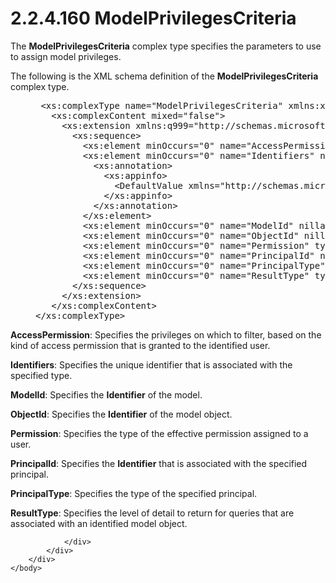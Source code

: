 <html dir="LTR" xmlns:mshelp="http://msdn.microsoft.com/mshelp" xmlns:ddue="http://ddue.schemas.microsoft.com/authoring/2003/5" xmlns:xlink="http://www.w3.org/1999/xlink" xmlns:tool="http://www.microsoft.com/tooltip">
    <head>
        <meta http-equiv="Content-Type" content="text/html; CHARSET=utf-8"></meta>
        <meta name="save" content="history"></meta>
        <title>2.2.4.160 ModelPrivilegesCriteria</title>
        <xml>
            <mshelp:toctitle title="2.2.4.160 ModelPrivilegesCriteria"></mshelp:toctitle>
            <mshelp:rltitle title="[MS-SSMDSWS-15]: ModelPrivilegesCriteria"></mshelp:rltitle>
            <mshelp:keyword index="A" term="59d67d9e-2b9b-4947-b272-e131b94c6f91"></mshelp:keyword>
            <mshelp:attr name="DCSext.ContentType" value="open specification"></mshelp:attr>
            <mshelp:attr name="AssetID" value="59d67d9e-2b9b-4947-b272-e131b94c6f91"></mshelp:attr>
            <mshelp:attr name="TopicType" value="kbRef"></mshelp:attr>
            <mshelp:attr name="DCSext.Title" value="[MS-SSMDSWS-15]: ModelPrivilegesCriteria" />
        </xml>
    </head>
    <body>
        <div id="header">
            <h1 class="heading">2.2.4.160 ModelPrivilegesCriteria</h1>
        </div>
        <div id="mainSection">
            <div id="mainBody">
                <div id="allHistory" class="saveHistory"></div>
                <div id="sectionSection0" class="section" name="collapseableSection">
                    

<p>The <b>ModelPrivilegesCriteria</b> complex type specifies
the parameters to use to assign model privileges.</p>

<p>The following is the XML schema definition of the <b>ModelPrivilegesCriteria</b>
complex type.</p>

<dl>
<dd>
<div><pre> &lt;xs:complexType name=&quot;ModelPrivilegesCriteria&quot; xmlns:xs=&quot;http://www.w3.org/2001/XMLSchema&quot;&gt;
   &lt;xs:complexContent mixed=&quot;false&quot;&gt;
     &lt;xs:extension xmlns:q999=&quot;http://schemas.microsoft.com/sqlserver/masterdataservices/2009/09&quot; base=&quot;q999:DataContractBase&quot;&gt;
       &lt;xs:sequence&gt;
         &lt;xs:element minOccurs=&quot;0&quot; name=&quot;AccessPermission&quot; nillable=&quot;true&quot; type=&quot;q999:AccessPermissionType&quot; /&gt;
         &lt;xs:element minOccurs=&quot;0&quot; name=&quot;Identifiers&quot; nillable=&quot;true&quot; type=&quot;q999:ArrayOfIdentifier&quot;&gt;
           &lt;xs:annotation&gt;
             &lt;xs:appinfo&gt;
               &lt;DefaultValue xmlns=&quot;http://schemas.microsoft.com/2003/10/Serialization/&quot; EmitDefaultValue=&quot;false&quot; /&gt;
             &lt;/xs:appinfo&gt;
           &lt;/xs:annotation&gt;
         &lt;/xs:element&gt;
         &lt;xs:element minOccurs=&quot;0&quot; name=&quot;ModelId&quot; nillable=&quot;true&quot; type=&quot;q999:Identifier&quot; /&gt;
         &lt;xs:element minOccurs=&quot;0&quot; name=&quot;ObjectId&quot; nillable=&quot;true&quot; type=&quot;q999:Identifier&quot; /&gt;
         &lt;xs:element minOccurs=&quot;0&quot; name=&quot;Permission&quot; type=&quot;q999:PermissionType&quot; /&gt;
         &lt;xs:element minOccurs=&quot;0&quot; name=&quot;PrincipalId&quot; nillable=&quot;true&quot; type=&quot;q999:Identifier&quot; /&gt;
         &lt;xs:element minOccurs=&quot;0&quot; name=&quot;PrincipalType&quot; type=&quot;q999:PrincipalType&quot; /&gt;
         &lt;xs:element minOccurs=&quot;0&quot; name=&quot;ResultType&quot; type=&quot;q999:ResultType&quot; /&gt;
       &lt;/xs:sequence&gt;
     &lt;/xs:extension&gt;
   &lt;/xs:complexContent&gt;
&lt;/xs:complexType&gt;
</pre></div>
</dd></dl>

<p><b>AccessPermission</b>: Specifies the privileges on
which to filter, based on the kind of access permission that is granted to the
identified user.</p>

<p><a id="_24D55C81_Topic"></a><b>Identifiers</b>:
Specifies the unique identifier that is associated with the specified type.</p>

<p><a id="_521F6443_Topic"></a><b>ModelId</b>:
Specifies the <b>Identifier</b> of the model.</p>

<p><a id="_8CE5E721_Topic"></a><b>ObjectId</b>:
Specifies the <b>Identifier</b> of the model object.</p>

<p><a id="_DB28B470_Topic"></a><b>Permission</b>:
Specifies the type of the effective permission assigned to a user.</p>

<p><a id="_6A2D541E_Topic"></a><b>PrincipalId</b>: Specifies
the <b>Identifier</b> that is associated with the specified principal.</p>

<p><a id="_C24581D7_Topic"></a><b>PrincipalType</b>:
Specifies the type of the specified principal.</p>

<p><a id="_AF149B82_Topic"></a><b>ResultType</b>:
Specifies the level of detail to return for queries that are associated with an
identified model object.</p>


                </div>
            </div>
        </div>
    </body>
</html>